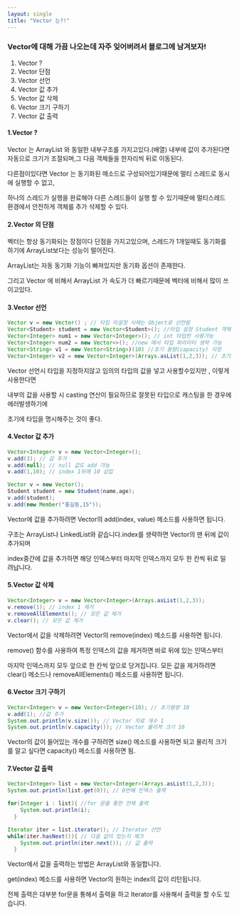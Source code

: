 ```yaml
---
layout: single
title: "Vector 는?!"
---
```


### Vector에 대해 가끔 나오는데 자주 잊어버려서 블로그에 남겨보자!

<ol>
  <li>Vector ?</li>
  <li>Vector 단점</li>
  <li>Vector 선언</li>
  <li>Vector 값 추가</li>
  <li>Vector 값 삭제</li>
  <li>Vector 크기 구하기</li>
  <li>Vector 값 출력</li>
</ol>

#### 1.Vector ?

<p>Vector 는 ArrayList 와 동일한 내부구조를 가지고있다.(배열) 내부에 값이 추가된다면 자동으로 크기가 조절되며,그 다음 객체들을 한자리씩 뒤로 이동된다.</p>
<p>다른점이있다면 Vector 는 동기화된 메소드로 구성되어있기때문에 멀티 스레드로 동시에 실행할 수 없고,</p>
<p>하나의 스레드가 실행을 완료해야 다른 스레드들이 실행 할 수 있기때문에 멀티스레드 환경에서 안전하게 객체를 추가 삭제할 수 있다.</p>

#### 2.Vector 의 단점

<p>벡터는 항상 동기화되는 장점이다 단점을 가지고있으며, 스레드가 1개일때도 동기화를 하기에 ArrayList보다는 성능이 떨어진다.</p>
<p>ArrayList는 자동 동기화 기능이 빠져있지만 동기화 옵션이 존재한다.</p>
<p>그리고 Vector 에 비해서 ArrayList 가 속도가 더 빠르기때문에 벡터에 비해서 많이 쓰이고있다.</p>

#### 3.Vector 선언

```java
Vector v = new Vector() ; // 타입 미설정 시에는 Object로 선언됨
Vector<Student> student = new Vector<Student>(); //타입 설정 Student 객체만 사용가능
Vector<Integer> num1 = new Vector<Integer>(); // int 타입만 사용가능
Vector<Integer> num2 = new Vector<>(); //new 에서 타입 파라미터 생략 가능
Vector<String> v1 = new Vector<String>)(10) //초기 용량(capacity) 지정
Vector<Integer> v2 = new Vector<Integer>(Arrays.asList(1,2,3)); // 초기값 지정
```

<p>Vector 선언시 타입을 지정하지않고 임의의 타입의 값을 넣고 사용할수있지만 , 이렇게 사용한다면</p>
<p>내부의 값을 사용할 시 casting 연산이 필요하므로 잘못된 타입으로 캐스팅을 한 경우에 에러발생하기에</p>
<p>초기에 타입을 명시해주는 것이 좋다.</p>

#### 4.Vector 값 추가

```java
Vector<Integer> v = new Vector<Integer>();
v.add(3); // 값 추가
v.add(null); // null 값도 add 가능
v.add(1,10); // index 1뒤에 10 삽입
```

```java
Vector v = new Vector();
Student student = new Student(name,age);
v.add(student);
v.add(new Member("홍길동,15"));
```

<p>Vector에 값을 추가하려면 Vector의 add(index, value) 메소드를 사용하면 됩니다.</p> 
<p>구조는 ArrayList나 LinkedList와 같습니다.index를 생략하면 Vector의 맨 뒤에 값이 추가되며</p> 
<p>index중간에 값을 추가하면 해당 인덱스부터 마지막 인덱스까지 모두 한 칸씩 뒤로 밀려납니다. </p>

#### 5.Vector 값 삭제

```java
Vector<Integer> v = new Vector<Integer>(Arrays.asList(1,2,3));
v.remove(1); // index 1 제거
v.removeAllElements(); // 모든 값 제거
v.clear(); // 모든 값 제거
```

<p>Vector에서 값을 삭제하려면 Vector의 remove(index) 메소드를 사용하면 됩니다.</p>
<p>remove() 함수를 사용하여 특정 인덱스의 값을 제거하면 바로 뒤에 있는 인덱스부터</p> 
<p>마지막 인덱스까지 모두 앞으로 한 칸씩 앞으로 당겨집니다. 모든 값을 제거하려면 clear() 메소드나 removeAllElements() 메소드를 사용하면 됩니다.</p>

#### 6.Vector 크기 구하기

```java
Vector<Integer> v = new Vector<Integer>(10); // 초기용량 10
v.add(1); //값 추가
System.out.println(v.size()); // Vector 자료 개수 1
System.out.println(v.capacity()); // Vector 물리적 크기 10
```

<p>Vector의 값이 들어있는 개수를 구하려면 size() 메소드를 사용하면 되고 물리적 크기를 알고 싶다면 capacity() 메소드를 사용하면 됨.</p>

#### 7.Vector 값 출력

```java
Vector<Integer> list = new Vector<Integer>(Arrays.asList(1,2,3));
System.out.println(list.get(0)); // 0번째 인덱스 출력

for(Integer i : list){ //for 문을 통한 전체 출력
    System.out.println(i);
  }

Iterator iter = list.iterator(); // Iterator 선언
while(iter.hasNext()){ // 다음 값이 있는지 체크
    System.out.println(iter.next()); // 값 출력
  }
```

<p>Vector에서 값을 출력하는 방법은 ArrayList와 동일합니다.</p>
<p>get(index) 메소드를 사용하면 Vector의 원하는 index의 값이 리턴됩니다.</p>
<p>전체 출력은 대부분 for문을 통해서 출력을 하고 Iterator를 사용해서 출력을 할 수도 있습니다.</p>
